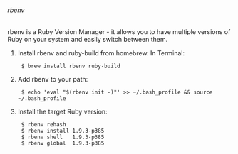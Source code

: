 ###### rbenv
rbenv is a Ruby Version Manager - it allows you to have multiple versions of Ruby on your system and easily switch between them.

1. Install rbenv and ruby-build from homebrew. In Terminal:

        $ brew install rbenv ruby-build

1. Add rbenv to your path:

        $ echo 'eval "$(rbenv init -)"' >> ~/.bash_profile && source ~/.bash_profile

1. Install the target Ruby version:

        $ rbenv rehash
        $ rbenv install 1.9.3-p385
        $ rbenv shell   1.9.3-p385
        $ rbenv global  1.9.3-p385